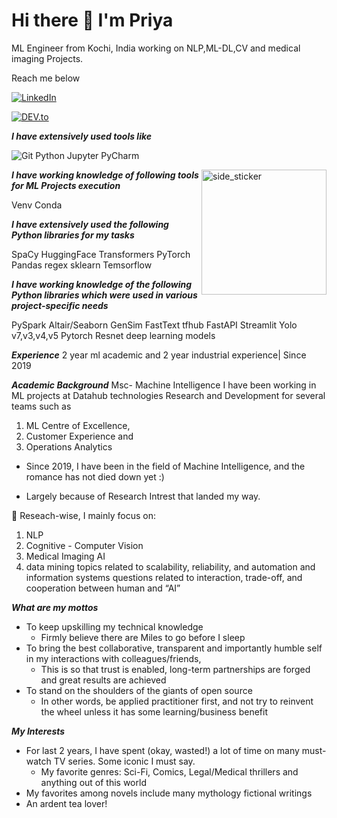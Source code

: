 # Hi there 👋 I'm Priya 



 ML Engineer from Kochi, India working on NLP,ML-DL,CV and medical imaging Projects.

Reach me below

<a href="https://www.linkedin.com/in/priya-k-p-991a05190/" target="_blank"><img src="https://img.shields.io/badge/LinkedIn-%230077B5.svg?&style=flat-square&logo=linkedin&logoColor=white" alt="LinkedIn"></a> 
<!-- <a target="_blank" href="mailto:priya.mi19@iiitmk.ac.in"
><img src="https://img.shields.io/badge/-Gmail-D14836?style=for-the-badge&logo=Gmail&logoColor=white"></img></a>&emsp -->
<a href="https://dev.to/priyakprakash" target="_blank"><img src="https://img.shields.io/badge/DEV-%230A0A0A.svg?&style=flat-square&logo=DEV.to&logoColor=white" alt="DEV.to"></a>

***I have extensively used tools like***

![Git](https://img.shields.io/badge/-Git-000000?style=flat&logo=git&logoColor=F05032)
Python Jupyter PyCharm

  <img align="right" width=200px height=200px alt="side_sticker" src="https://media.giphy.com/media/TEnXkcsHrP4YedChhA/giphy.gif" />

***I have working knowledge of following tools for ML Projects execution***

 Venv Conda

***I have extensively used the following Python libraries for my tasks***

SpaCy HuggingFace Transformers PyTorch Pandas regex sklearn Temsorflow 

***I have working knowledge of the following Python libraries which were used in various project-specific needs***

PySpark Altair/Seaborn GenSim FastText tfhub FastAPI Streamlit
Yolo v7,v3,v4,v5 Pytorch Resnet deep learning models 

***Experience***  2 year ml academic and 2 year industrial experience| Since 2019

***Academic Background*** Msc- Machine Intelligence 
    I have been working in  ML projects at Datahub technologies Research and Development for several teams such as
  1. ML Centre of Excellence,
  2. Customer Experience and
  3. Operations Analytics
     
  * Since 2019, I have been in the field of Machine Intelligence, and the romance has not died down yet :)
  
  * Largely because of Research Intrest that landed my way.


🔭 Reseach-wise, I mainly focus on:
1. NLP
2. Cognitive - Computer Vision
3. Medical Imaging AI
4. data mining topics related to scalability, reliability, and automation and
information systems questions related to interaction, trade-off, and cooperation between human and “AI”

***What are my mottos***

  * To keep upskilling my technical knowledge
    * Firmly believe there are Miles to go before I sleep
  * To bring the best collaborative, transparent and importantly humble self in my interactions with colleagues/friends,
    * This is so that trust is enabled, long-term partnerships are forged and great results are achieved
* To stand on the shoulders of the giants of open source
    * In other words, be applied practitioner first, and not try to reinvent the wheel unless it has some learning/business benefit
          
***My Interests***
* For last 2 years, I have spent (okay, wasted!) a lot of time on many must-watch TV series. Some iconic I must say.
   * My favorite genres: Sci-Fi, Comics, Legal/Medical thrillers and anything out of this world
* My favorites among novels include many mythology fictional writings
* An ardent tea lover!
